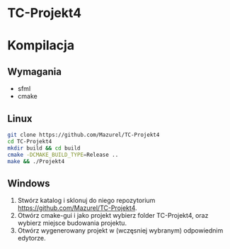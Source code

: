 # TC-Projekt4

# Kompilacja

## Wymagania
- sfml
- cmake

## Linux
```bash
git clone https://github.com/Mazurel/TC-Projekt4
cd TC-Projekt4
mkdir build && cd build
cmake -DCMAKE_BUILD_TYPE=Release ..
make && ./Projekt4
```

## Windows

1. Stwórz katalog i sklonuj do niego repozytorium https://github.com/Mazurel/TC-Projekt4.
2. Otwórz cmake-gui i jako projekt wybierz folder TC-Projekt4, oraz wybierz miejsce budowania projektu.
3. Otwórz wygenerowany projekt w (wczęsniej wybranym) odpowiednim edytorze.

